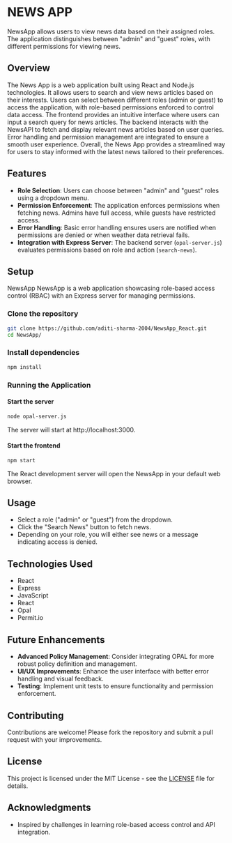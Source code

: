 # NEWS APP


NewsApp allows users to view news data based on their assigned roles. The application distinguishes between "admin" and "guest" roles, with different permissions for viewing news.


## Overview

The News App is a web application built using React and Node.js technologies. It allows users to search and view news articles based on their interests. Users can select between different roles (admin or guest) to access the application, with role-based permissions enforced to control data access. The frontend provides an intuitive interface where users can input a search query for news articles. The backend interacts with the NewsAPI to fetch and display relevant news articles based on user queries. Error handling and permission management are integrated to ensure a smooth user experience. Overall, the News App provides a streamlined way for users to stay informed with the latest news tailored to their preferences.

## Features

- **Role Selection**: Users can choose between "admin" and "guest" roles using a dropdown menu.
- **Permission Enforcement**: The application enforces permissions when fetching news. Admins have full access, while guests have restricted access.
- **Error Handling**: Basic error handling ensures users are notified when permissions are denied or when weather data retrieval fails.
- **Integration with Express Server**: The backend server (`opal-server.js`) evaluates permissions based on role and action (`search-news`).

## Setup
NewsApp
NewsApp is a web application showcasing role-based access control (RBAC) with an Express server for managing permissions.

### Clone the repository
```bash
git clone https://github.com/aditi-sharma-2004/NewsApp_React.git
cd NewsApp/
```
### Install dependencies
```bash
npm install
```
### Running the Application

#### Start the server
```bash
node opal-server.js
```
The server will start at http://localhost:3000.

#### Start the frontend
```bash
npm start
```
The React development server will open the NewsApp in your default web browser.


## Usage

- Select a role ("admin" or "guest") from the dropdown.
- Click the "Search News" button to fetch news.
- Depending on your role, you will either see news or a message indicating access is denied.

## Technologies Used

- React
- Express
- JavaScript
- React
- Opal
- Permit.io

## Future Enhancements

- **Advanced Policy Management**: Consider integrating OPAL for more robust policy definition and management.
- **UI/UX Improvements**: Enhance the user interface with better error handling and visual feedback.
- **Testing**: Implement unit tests to ensure functionality and permission enforcement.

## Contributing

Contributions are welcome! Please fork the repository and submit a pull request with your improvements.

## License

This project is licensed under the MIT License - see the [LICENSE](LICENSE) file for details.

## Acknowledgments

- Inspired by challenges in learning role-based access control and API integration.
